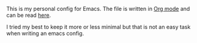 This is my personal config for Emacs. The file is written in [Org mode](https://orgmode.org/) and can be read [here](./config.org).

I tried my best to keep it more or less minimal but that is not an easy task when writing an emacs config.
